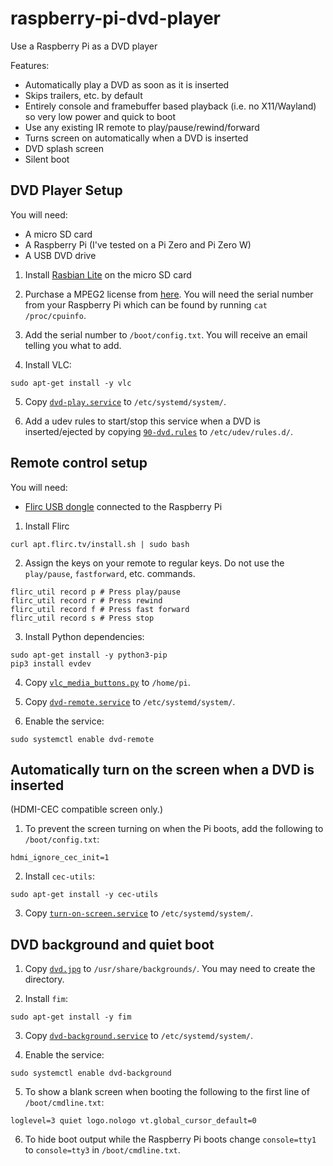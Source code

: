 # raspberry-pi-dvd-player
Use a Raspberry Pi as a DVD player

Features:
- Automatically play a DVD as soon as it is inserted
- Skips trailers, etc. by default
- Entirely console and framebuffer based playback (i.e. no X11/Wayland) so very low power and quick to boot
- Use any existing IR remote to play/pause/rewind/forward
- Turns screen on automatically when a DVD is inserted
- DVD splash screen
- Silent boot

## DVD Player Setup

You will need:
- A micro SD card
- A Raspberry Pi (I've tested on a Pi Zero and Pi Zero W)
- A USB DVD drive

1. Install [Rasbian Lite](https://www.raspberrypi.org/downloads/raspbian/) on the micro SD card

2. Purchase a MPEG2 license from [here](http://www.raspberrypi.com/mpeg-2-license-key/). You will need the serial number from your Raspberry Pi which can be found by running `cat /proc/cpuinfo`.

3. Add the serial number to `/boot/config.txt`. You will receive an email telling you what to add.

4. Install VLC:
```shell
sudo apt-get install -y vlc
```

5. Copy [`dvd-play.service`](/etc/systemd/system/dvd-play.service) to `/etc/systemd/system/`.

6. Add a udev rules to start/stop this service when a DVD is inserted/ejected by copying [`90-dvd.rules`](etc/udev/rules.d/90-dvd.rules) to `/etc/udev/rules.d/`.

## Remote control setup

You will need:
- [Flirc USB dongle](https://flirc.tv/more/flirc-usb) connected to the Raspberry Pi

1. Install Flirc

```shell
curl apt.flirc.tv/install.sh | sudo bash 
```

2. Assign the keys on your remote to regular keys. Do not use the `play/pause`, `fastforward`, etc. commands.

```shell
flirc_util record p # Press play/pause
flirc_util record r # Press rewind
flirc_util record f # Press fast forward
flirc_util record s # Press stop
```
 
3. Install Python dependencies:

```
sudo apt-get install -y python3-pip
pip3 install evdev
```

4. Copy [`vlc_media_buttons.py`](home/pi/vlc_media_buttons.py) to `/home/pi`.

5. Copy [`dvd-remote.service`](etc/systemd/system/dvd-remote.service) to `/etc/systemd/system/`.

6. Enable the service:

```shell
sudo systemctl enable dvd-remote 
```

 ## Automatically turn on the screen when a DVD is inserted
 
 (HDMI-CEC compatible screen only.)
 
 1. To prevent the screen turning on when the Pi boots, add the following to `/boot/config.txt`:
 
 ```
 hdmi_ignore_cec_init=1
 ```
 
 2. Install `cec-utils`:
 
 ```shell
 sudo apt-get install -y cec-utils
 ```
 
 3. Copy [`turn-on-screen.service`](/etc/systemd/system/turn-on-screen.service) to `/etc/systemd/system/`.

## DVD background and quiet boot

1. Copy [`dvd.jpg`](usr/share/backgrounds/dvd.jpg) to `/usr/share/backgrounds/`. You may need to create the directory.

2. Install `fim`:

```shell
sudo apt-get install -y fim
```

3. Copy [`dvd-background.service`](etc/systemd/system/) to `/etc/systemd/system/`.

4. Enable the service:

```shell
sudo systemctl enable dvd-background
```

5. To show a blank screen when booting the following to the first line of `/boot/cmdline.txt`:

```
loglevel=3 quiet logo.nologo vt.global_cursor_default=0
```

6. To hide boot output while the Raspberry Pi boots change `console=tty1` to `console=tty3` in `/boot/cmdline.txt`.
